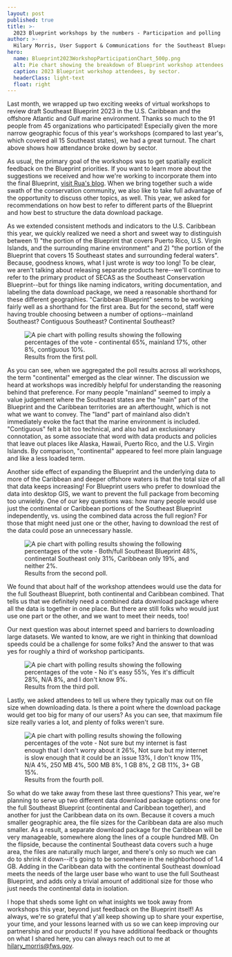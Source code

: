 ```yaml
---
layout: post
published: true
title: >-
  2023 Blueprint workshops by the numbers - Participation and polling
author: >-
  Hilary Morris, User Support & Communications for the Southeast Blueprint
hero:
  name: Blueprint2023WorkshopParticipationChart_500p.png
  alt: Pie chart showing the breakdown of Blueprint workshop attendees by sector (Federal - 43%, State - 15%, Nonprofit - 14%, Partnership - 10%, Academic - 10%, Private - 6%, Local - 2%).
  caption: 2023 Blueprint workshop attendees, by sector.
  headerClass: light-text
  float: right
---
```

Last month, we wrapped up two exciting weeks of virtual workshops to review draft Southeast Blueprint 2023 in the U.S. Caribbean and the offshore Atlantic and Gulf marine environment. Thanks so much to the 91 people from 45 organizations who participated! Especially given the more narrow geographic focus of this year's workshops (compared to last year's, which covered all 15 Southeast states), we had a great turnout. The chart above shows how attendance broke down by sector.

As usual, the primary goal of the workshops was to get spatially explicit feedback on the Blueprint priorities. If you want to learn more about the suggestions we received and how we're working to incorporate them into the final Blueprint, [visit Rua's blog](x). When we bring together such a wide swath of the conservation community, we also like to take full advantage of the opportunity to discuss other topics, as well. This year, we asked for recommendations on how best to refer to different parts of the Blueprint and how best to structure the data download package.<!--more-->

As we extended consistent methods and indicators to the U.S. Caribbean this year, we quickly realized we need a short and sweet way to distinguish between 1) "the portion of the Blueprint that covers Puerto Rico, U.S. Virgin Islands, and the surrounding marine environment" and 2) "the portion of the Blueprint that covers 15 Southeast states and surrounding federal waters". Because, goodness knows, what I just wrote is _way_ too long! To be clear, we aren't talking about releasing separate products here--we'll continue to refer to the primary product of SECAS as the Southeast Conservation Blueprint--but for things like naming indicators, writing documentation, and labeling the data download package, we need a reasonable shorthand for these different geographies. "Caribbean Blueprint" seems to be working fairly well as a shorthand for the first area. But for the second, staff were having trouble choosing between a number of options--mainland Southeast? Contiguous Southeast? Continental Southeast?

<figure>
  <img src="http://secassoutheast.org/images/Blueprint2023Workshop_Poll1Results_600p.png" alt="A pie chart with polling results showing the following percentages of the vote - continental 65%, mainland 17%, other 8%, contiguous 10%." />
  <figcaption>Results from the first poll.</figcaption>
</figure>

As you can see, when we aggregated the poll results across all workshops, the term "continental" emerged as the clear winner. The discussion we heard at workshops was incredibly helpful for understanding the reasoning behind that preference. For many people "mainland" seemed to imply a value judgement where the Southeast states are the "main" part of the Blueprint and the Caribbean territories are an afterthought, which is not what we want to convey. The "land" part of mainland also didn't immediately evoke the fact that the marine environment is included. "Contiguous" felt a bit too technical, and also had an exclusionary connotation, as some associate that word with data products and policies that leave out places like Alaska, Hawaii, Puerto Rico, and the U.S. Virgin Islands. By comparison, "continental" appeared to feel more plain language and like a less loaded term.

Another side effect of expanding the Blueprint and the underlying data to more of the Caribbean and deeper offshore waters is that the total size of all that data keeps increasing! For Blueprint users who prefer to download the data into desktop GIS, we want to prevent the full package from becoming too unwieldy. One of our key questions was: how many people would use just the continental or Caribbean portions of the Southeast Blueprint independently, vs. using the combined data across the full region? For those that might need just one or the other, having to download the rest of the data could pose an unnecessary hassle.

<figure>
  <img src="http://secassoutheast.org/images/Blueprint2023Workshop_Poll2Results_600p.png" alt="A pie chart with polling results showing the following percentages of the vote - Both/full Southeast Blueprint 48%, continental Southeast only 31%, Caribbean only 19%, and neither 2%."/>
  <figcaption>Results from the second poll.</figcaption>
</figure>

We found that about half of the workshop attendees would use the data for the full Southeast Blueprint, both continental and Caribbean combined. That tells us that we definitely need a combined data download package where all the data is together in one place. But there are still folks who would just use one part or the other, and we want to meet their needs, too!

Our next question was about internet speed and barriers to downloading large datasets. We wanted to know, are we right in thinking that download speeds could be a challenge for some folks? And the answer to that was yes for roughly a third of workshop participants.

<figure>
  <img src="http://secassoutheast.org/images/Blueprint2023Workshop_Poll3Results_600p.png" alt="A pie chart with polling results showing the following percentages of the vote - No it's easy 55%, Yes it's difficult 28%, N/A 8%, and I don't know 9%."/>
  <figcaption>Results from the third poll.</figcaption>
</figure>

Lastly, we asked attendees to tell us where they typically max out on file size when downloading data. Is there a point where the download package would get too big for many of our users? As you can see, that maximum file size really varies a lot, and plenty of folks weren't sure.

<figure>
  <img src="http://secassoutheast.org/images/Blueprint2023Workshop_Poll4Results_600p.png" alt="A pie chart with polling results showing the following percentages of the vote - Not sure but my internet is fast enough that I don't worry about it 26%, Not sure but my internet is slow enough that it could be an issue 13%, I don't know 11%, N/A 4%, 250 MB 4%, 500 MB 8%, 1 GB 8%, 2 GB 11%, 3+ GB 15%."/>
  <figcaption>Results from the fourth poll.</figcaption>
</figure>

So what do we take away from these last three questions? This year, we're planning to serve up two different data download package options: one for the full Southeast Blueprint (continental and Caribbean together), and another for just the Caribbean data on its own. Because it covers a much smaller geographic area, the file sizes for the Caribbean data are also much smaller. As a result, a separate download package for the Caribbean will be very manageable, somewhere along the lines of a couple hundred MB. On the flipside, because the continental Southeast data covers such a huge area, the files are naturally much larger, and there's only so much we can do to shrink it down--it's going to be somewhere in the neighborhood of 1.4 GB. Adding in the Caribbean data with the continental Southeast download meets the needs of the large user base who want to use the full Southeast Blueprint, and adds only a trivial amount of additional size for those who just needs the continental data in isolation.

I hope that sheds some light on what insights we took away from workshops this year, beyond just feedback on the Blueprint itself! As always, we're so grateful that y'all keep showing up to share your expertise, your time, and your lessons learned with us so we can keep improving our partnership and our products! If you have additional feedback or thoughts on what I shared here, you can always reach out to me at [hilary_morris@fws.gov](mailto:hilary_morris@fws.gov).
